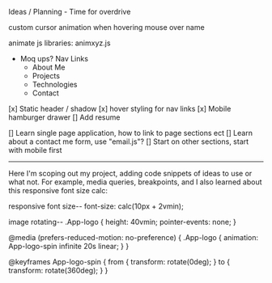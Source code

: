 Ideas / Planning - Time for overdrive 

custom cursor
animation when hovering mouse over name

animate js libraries:
animxyz.js

- Moq ups?
Nav Links
    - About Me
    - Projects
    - Technologies
    - Contact

[x] Static header / shadow
[x] hover styling for nav links
[x] Mobile hamburger drawer
[] Add resume

[] Learn single page application, how to link to page sections ect
[] Learn about a contact me form, use "email.js"?
[] Start on other sections, start with mobile first

---------------------------------

Here I'm scoping out my project, adding code snippets of ideas to use or what not.
For example, media queries, breakpoints, and I also learned about this responsive font size calc:

responsive font size--
font-size: calc(10px + 2vmin);

image rotating--
.App-logo {
  height: 40vmin;
  pointer-events: none;
}

@media (prefers-reduced-motion: no-preference) {
  .App-logo {
    animation: App-logo-spin infinite 20s linear;
  }
}

@keyframes App-logo-spin {
  from {
    transform: rotate(0deg);
  }
  to {
    transform: rotate(360deg);
  }
}
